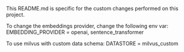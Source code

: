 This README.md is specific for the custom changes performed on this project.

To change the embeddings provider, change the following env var:
EMBEDDING_PROVIDER = openai, sentence_transformer

To use milvus with custom data schema:
DATASTORE = milvus_custom